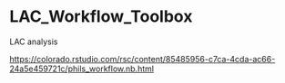 # LAC_Workflow_Toolbox
LAC analysis

https://colorado.rstudio.com/rsc/content/85485956-c7ca-4cda-ac66-24a5e459721c/phils_workflow.nb.html
